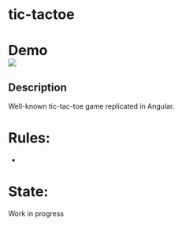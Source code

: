 # tic-tactoe
<h1>Demo<br>
<img src= 'images/demo.png'></img><br>

## Description
Well-known tic-tac-toe game replicated in Angular. 

# Rules:
- 

# State:
Work in progress
